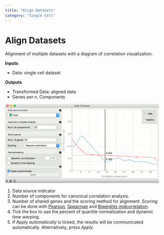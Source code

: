 ```yaml
---
title: "Align Datasets"
category: "Single Cell"
---
```

Align Datasets
==============

Alignment of multiple datasets with a diagram of correlation visualization.

**Inputs**
- Data: single cell dataset

**Outputs**
- Transformed Data: aligned data
- Genes per n. Components

![](/widget-catalog/single-cell/images/Align_Datasets-stamped.png)

1. Data source indicator
2. Number of components for canonical correlation analysis.
3. Number of shared genes and the scoring method for alignment. Scoring can be done with [Pearson](https://en.wikipedia.org/wiki/Pearson_correlation_coefficient), [Spearman](https://en.wikipedia.org/wiki/Spearman%27s_rank_correlation_coefficient) and [Biweights midcorrelation](https://en.wikipedia.org/wiki/Biweight_midcorrelation).
4. Tick the box to use the percent of quantile normalization and dynamic time warping.
5. If *Apply automatically* is ticked, the results will be communicated automatically. Alternatively, press *Apply*.

